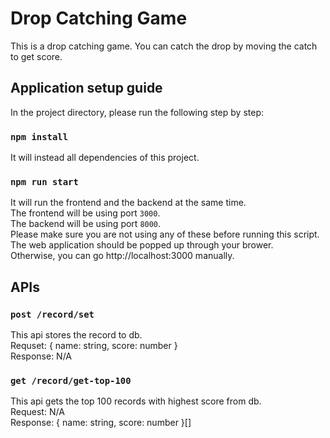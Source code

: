 # Drop Catching Game

This is a drop catching game. You can catch the drop by moving the catch to get score.

## Application setup guide

In the project directory, please run the following step by step:

### `npm install`

It will instead all dependencies of this project.

### `npm run start`

It will run the frontend and the backend at the same time.\
The frontend will be using port `3000`.\
The backend will be using port `8000`.\
Please make sure you are not using any of these before running this script.\
The web application should be popped up through your brower.\
Otherwise, you can go http://localhost:3000 manually.

## APIs

### `post /record/set`

This api stores the record to db.\
Requset: { name: string, score: number }\
Response: N/A

### `get /record/get-top-100`

This api gets the top 100 records with highest score from db.\
Request: N/A\
Response: { name: string, score: number }[]
